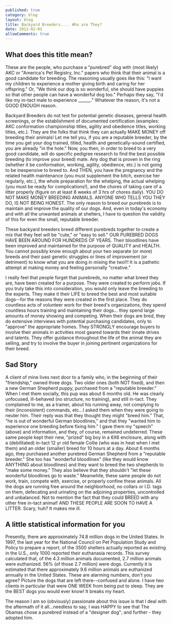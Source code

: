 ```yaml
---
published: true
category: blog
layout: blog
title: Backyard Breeders.... Who are They?
date: 2012-02-01
allowComments: true
---
```


## What does this title mean?

﻿These are the people, who purchase a "purebred" dog with (most likely) AKC or "America's Pet Registry, Inc." papers who think that their animal is a good candidate for breeding. The reasoning usually goes like this: "I want my children to experience a mother giving birth and caring for her offspring." Or, "We think our dog is so wonderful, she should have puppies so that other people can have a wonderful dog too." Perhaps they say, "I'd like my in-tact male to experience ______." Whatever the reason, it's not a GOOD ENOUGH reason.

Backyard Breeders do not test for potential genetic diseases, general health screenings, or the establishment of documented certification (examples: AKC conformation championship titles, agility and obedience titles, working titles, etc.). They are the folks that think they can actually MAKE MONEY off breeding their animals! Let me tell you, if you are a reputable breeder, by the time you get your dog trained, titled, health and genetically-sound certified, you are already "in the hole." Now, you then, in order to breed to a very good candidate, will do specific pedigree research to find the best possible breeding (to improve your breed) mate. Any dog that is proven in the ring (whether it be conformation, working, agility, obedience, etc.) is not going to be inexpensive to breed to. And THEN, you have the pregnancy and the related health maintenance (you must supplement the bitch, exercise her regularly, etc.), the whole preparation for the whelping, the actual whelping (you must be ready for complications!), and the chores of taking care of a litter properly (figure on at least 8 weeks of 3 hrs of chores daily).  YOU DO NOT MAKE MONEY BREEDING ANIMALS. ANYONE WHO TELLS YOU THEY DO, IS NOT BEING HONEST. The only reason to breed our purebreds is to maintain and improve the quality of our dogs. And, even in today's economy and with all the unwanted animals at shelters, I have to question the validity of this for even the small, reputable breeder.

These backyard breeders breed different purebreds together to create a mix that they feel will be "cute," or "easy to sell." OUR PUREBRED DOGS HAVE BEEN AROUND FOR HUNDREDS OF YEARS. Their bloodlines have been improved and maintained for the purpose of QUALITY and HEALTH. You cannot possibly know enough about your two separate (or more) breeds and their past genetic struggles or lines of improvement (or detriment) to know what you are doing in mixing the two!!! It is a pathetic attempt at making money and feeling personally "creative."

I really feel that people forget that purebreds, no matter what breed they are, have been created for a purpose. They were created to perform jobs. If you truly take this into consideration, you would only leave the breeding to the experts. They make it their LIFE to breed the best and most suitable dogs--for the reasons they were created in the first place. They do countless acts of volunteer work for their breed's organizations, they spend countless hours training and maintaining their dogs... they spend large amounts of money showing and competing. When their dogs are bred, they do extensive interviews with potential purchasing candidates, only to "approve" the appropriate homes. They STRONGLY encourage buyers to involve their animals in activities most geared towards their innate drives and talents. They offer guidance throughout the life of the animal they are selling, and try to involve the buyer in joining pertinent organizations for their breed.

## Sad Story

A client of mine lives next door to a family who, in the beginning of their "friendship," owned three dogs. Two older ones (both NOT fixed), and then a new German Shepherd puppy, purchased from a "reputable breeder." When I met them socially, this pup was about 6 months old. He was clearly unfocused, ill-behaved (no structure, no training), and still in-tact. They complained to me, as a trainer, about his running away, not complying to their (inconsistent) commands, etc...I asked them when they were going to neuter him. Their reply was that they thought they might "breed him." That, "he is out of wonderful German bloodlines," and that they "wanted him to experience one breeding before fixing him."  I gave them my "speech" (above) and information, and they, of course, remained undeterred. These same people kept their new, "prized" big boy in a 6X6 enclosure, along with a (debilitated) in-tact 12 yr old female Collie (who was in heat when I met them) and an older (smaller) breed for 10 hours at a day. About 6 months ago, they purchased another purebred German Shepherd from a "reputable breeder." She too has "wonderful bloodlines" (like they would know ANYTHING about bloodlines) and they want to breed the two shepherds to "make some money." They also believe that they shouldn't "let these wonderful bloodlines go to waste." Meanwhile, these same people do not work, train, compete with, exercise, or properly confine these animals. All the dogs are running free around the neighborhood, no collars or I.D. tags on them, defecating and urinating on the adjoining properties, uncontrolled and unbalanced. Not to mention the fact that they could BREED with any other free in-tact animal! AND THESE PEOPLE ARE SOON TO HAVE A LITTER. Scary, huh? It makes me ill.

## A little statistical information for you

Presently, there are approximately 74.8 million dogs in the United States. In 1997, the last year for the National Council on Pet Population Study and Policy to prepare a report, of the 3500 shelters actually reported as existing in the U.S., only 1000 reported their euthanasia records. This survey calculated that, of the 4.3 million animals documented, 2.7 million animals were euthanized. 56% (of those 2.7 million) were dogs. Currently it is estimated that there approximately 9.6 million animals are euthanized annually in the United States. These are alarming numbers, don't you agree? Picture the dogs that are left there--confused and alone. I have two clients in particular that were ONE WEEK from being put to sleep. They are the BEST dogs you would ever know! It breaks my heart.

The reason I am so (obviously) passionate about this issue is that I deal with the aftermath of it all...needless to say, I was HAPPY to see that The Obamas chose a purebred instead of a "designer dog"; and further - they adopted him.
